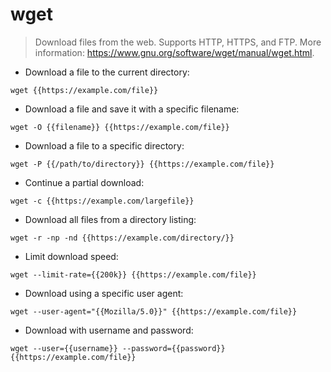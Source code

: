 # wget

> Download files from the web.
> Supports HTTP, HTTPS, and FTP.
> More information: <https://www.gnu.org/software/wget/manual/wget.html>.

- Download a file to the current directory:

`wget {{https://example.com/file}}`

- Download a file and save it with a specific filename:

`wget -O {{filename}} {{https://example.com/file}}`

- Download a file to a specific directory:

`wget -P {{/path/to/directory}} {{https://example.com/file}}`

- Continue a partial download:

`wget -c {{https://example.com/largefile}}`

- Download all files from a directory listing:

`wget -r -np -nd {{https://example.com/directory/}}`

- Limit download speed:

`wget --limit-rate={{200k}} {{https://example.com/file}}`

- Download using a specific user agent:

`wget --user-agent="{{Mozilla/5.0}}" {{https://example.com/file}}`

- Download with username and password:

`wget --user={{username}} --password={{password}} {{https://example.com/file}}`